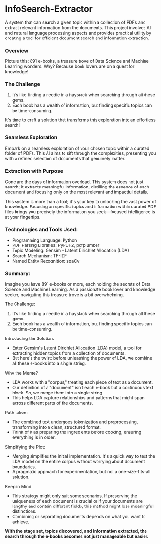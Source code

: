 # InfoSearch-Extractor
A system that can search a given topic within a collection of PDFs and extract relevant information from the documents. This project involves AI and natural language processing aspects and provides practical utility by creating a tool for efficient document search and information extraction.

### Overview
Picture this: 891 e-books, a treasure trove of Data Science and Machine Learning wonders. Why? Because book lovers are on a quest for knowledge! 

### The Challenge
1. It's like finding a needle in a haystack when searching through all these gems. 
2. Each book has a wealth of information, but finding specific topics can be time-consuming.


It's time to craft a solution that transforms this exploration into an effortless search!


### Seamless Exploration
Embark on a seamless exploration of your chosen topic within a curated folder of PDFs. This AI aims to sift through the complexities, presenting you with a refined selection of documents that genuinely matter.

### Extraction with Purpose
Gone are the days of information overload. This system does not just search; it extracts meaningful information, distilling the essence of each document and focusing only on the most relevant and impactful details. 

This system is more than a tool; it's your key to unlocking the vast power of knowledge. Focusing on specific topics and information within curated PDF files brings you precisely the information you seek—focused intelligence is at your fingertips.


### Technologies and Tools Used:

- Programming Language: Python
- PDF Parsing Libraries: PyPDF2, pdfplumber
- Topic Modeling: Gensim - Latent Dirichlet Allocation (LDA)
- Search Mechanism: TF-IDF
- Named Entity Recognition: spaCy 




### Summary:
Imagine you have 891 e-books or more, each holding the secrets of Data Science and Machine Learning.
As a passionate book lover and knowledge seeker, navigating this treasure trove is a bit overwhelming.

The Challenge:
1. It's like finding a needle in a haystack when searching through all these gems.
2. Each book has a wealth of information, but finding specific topics can be time-consuming.

Introducing the Solution:
- Enter Gensim's Latent Dirichlet Allocation (LDA) model, a tool for extracting hidden topics from a collection of documents.
- But here's the twist: before unleashing the power of LDA, we combine all these e-books into a single string.

Why the Merge?
- LDA works with a "corpus," treating each piece of text as a document.
- Our definition of a "document" isn't each e-book but a continuous text block. So, we merge them into a single string.
- This helps LDA capture relationships and patterns that might span across different parts of the documents.

Path taken:
- The combined text undergoes tokenization and preprocessing, transforming into a clean, structured format.
- Think of it as preparing the ingredients before cooking, ensuring everything is in order.

Simplifying the Plot:
- Merging simplifies the initial implementation. It's a quick way to test the LDA model on the entire corpus without worrying about document boundaries.
- A pragmatic approach for experimentation, but not a one-size-fits-all solution.

Keep in Mind:
- This strategy might only suit some scenarios. If preserving the uniqueness of each document is crucial or if your documents are lengthy and contain different fields, this method might lose meaningful distinctions.
- Combining or separating documents depends on what you want to achieve.


**With the stage set, topics discovered, and information extracted, the search through the e-books becomes not just manageable but easier.**
